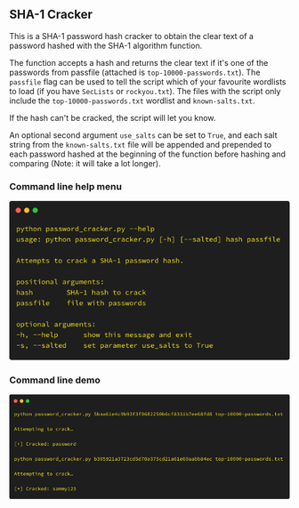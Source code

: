 ## SHA-1 Cracker

This is a SHA-1 password hash cracker to obtain the clear text of a password hashed with the SHA-1 algorithm function.

The function accepts a hash and returns the clear text if it's one of the passwords from passfile (attached is `top-10000-passwords.txt`). The `passfile` flag can be used to tell the script which of your favourite wordlists to load (if you have `SecLists` or `rockyou.txt`). The files with the script only include the `top-10000-passwords.txt` wordlist and `known-salts.txt`. 

If the hash can't be cracked, the script will let you know.

An optional second argument `use_salts` can be set to `True`, and each salt string from the `known-salts.txt` file will be appended and prepended to each password hashed at the beginning of the function before hashing and comparing (Note: it will take a lot longer).

### Command line help menu
![Help](images/help.png)

### Command line demo
![Demo](images/demo.png)
